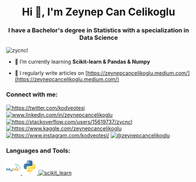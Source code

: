 


<!--
**zycncl/zycncl** is a ✨ _special_ ✨ repository because its `README.md` (this file) appears on your GitHub profile.

Here are some ideas to get you started:

- 🔭 I’m currently working on ...
- 🌱 I’m currently learning ...
- 👯 I’m looking to collaborate on ...
- 🤔 I’m looking for help with ...
- 💬 Ask me about ...
- 📫 How to reach me: ...
- 😄 Pronouns: ...
- ⚡ Fun fact: ...
-->
<h1 align="center">Hi 👋, I'm Zeynep Can Celikoglu</h1>
<h3 align="center">I have a Bachelor's degree in Statistics with a specialization in Data Science</h3>

<p align="left"> <img src="https://komarev.com/ghpvc/?username=zycncl&label=Profile%20views&color=0e75b6&style=flat" alt="zycncl" /> </p>

- 🌱 I’m currently learning **Scikit-learn & Pandas & Numpy**

- 📝 I regularly write articles on [https://zeynepcancelikoglu.medium.com/](https://zeynepcancelikoglu.medium.com/)

<h3 align="left">Connect with me:</h3>
<p align="left">
<a href="https://twitter.com/kodveotesi" target="blank"><img align="center" src="https://cdn.jsdelivr.net/npm/simple-icons@3.0.1/icons/twitter.svg" alt="https://twitter.com/kodveotesi" height="30" width="40" /></a>
<a href="https://linkedin.com/in/www.linkedin.com/in/zeynepcancelikoglu" target="blank"><img align="center" src="https://cdn.jsdelivr.net/npm/simple-icons@3.0.1/icons/linkedin.svg" alt="www.linkedin.com/in/zeynepcancelikoglu" height="30" width="40" /></a>
<a href="https://stackoverflow.com/users/https://stackoverflow.com/users/15619737/zycncl" target="blank"><img align="center" src="https://cdn.jsdelivr.net/npm/simple-icons@3.0.1/icons/stackoverflow.svg" alt="https://stackoverflow.com/users/15619737/zycncl" height="30" width="40" /></a>
<a href="https://kaggle.com/https://www.kaggle.com/zeynepcancelikoglu" target="blank"><img align="center" src="https://cdn.jsdelivr.net/npm/simple-icons@3.0.1/icons/kaggle.svg" alt="https://www.kaggle.com/zeynepcancelikoglu" height="30" width="40" /></a>
<a href="https://www.instagram.com/kodveotesi/" target="blank"><img align="center" src="https://cdn.jsdelivr.net/npm/simple-icons@3.0.1/icons/instagram.svg" alt="https://www.instagram.com/kodveotesi/" height="30" width="40" /></a>
<a href="https://medium.com/@zeynepcancelikoglu" target="blank"><img align="center" src="https://cdn.jsdelivr.net/npm/simple-icons@3.0.1/icons/medium.svg" alt="@zeynepcancelikoglu" height="30" width="40" /></a>
</p>

<h3 align="left">Languages and Tools:</h3>
<p align="left"> <a href="https://www.microsoft.com/en-us/sql-server" target="_blank"> <img src="https://github.com/devicons/devicon/blob/master/icons/mysql/mysql-original-wordmark.svg" alt="mssql" width="40" height="40"/> </a> <a href="https://www.python.org" target="_blank"> <img src="https://raw.githubusercontent.com/devicons/devicon/master/icons/python/python-original.svg" alt="python" width="40" height="40"/> </a> <a href="https://scikit-learn.org/" target="_blank"> <img src="https://upload.wikimedia.org/wikipedia/commons/0/05/Scikit_learn_logo_small.svg" alt="scikit_learn" width="40" height="40"/> </a> </p>
